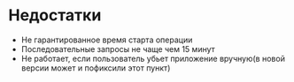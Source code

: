 # Недостатки

* Не гарантированное время старта операции
* Последовательные запросы не чаще чем 15 минут
* Не работает, если пользователь убьет приложение вручную(в новой версии может и пофиксили этот пункт)
